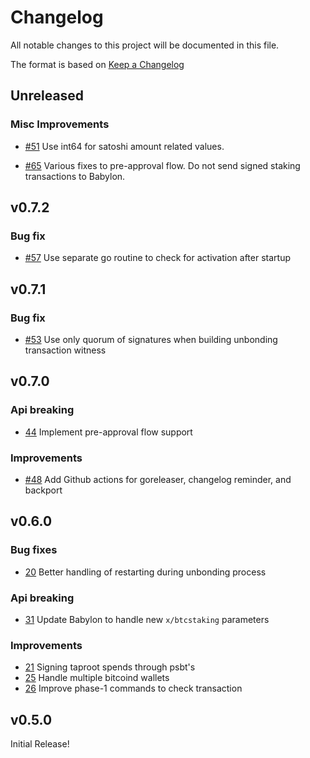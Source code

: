<!--
Guiding Principles:

Changelogs are for humans, not machines.
There should be an entry for every single version.
The same types of changes should be grouped.
Versions and sections should be linkable.
The latest version comes first.
The release date of each version is displayed.
Mention whether you follow Semantic Versioning.

Usage:

Change log entries are to be added to the Unreleased section under the
appropriate stanza (see below). Each entry should have following format:

* [#PullRequestNumber](PullRequestLink) message

Types of changes (Stanzas):

"Features" for new features.
"Improvements" for changes in existing functionality.
"Deprecated" for soon-to-be removed features.
"Bug Fixes" for any bug fixes.
"Client Breaking" for breaking CLI commands and REST routes used by end-users.
"API Breaking" for breaking exported APIs used by developers building on SDK.
Ref: https://keepachangelog.com/en/1.0.0/
-->

# Changelog

All notable changes to this project will be documented in this file.

The format is based on [Keep a Changelog](https://keepachangelog.com/en/1.0.0/)

## Unreleased

### Misc Improvements

* [#51](https://github.com/babylonlabs-io/btc-staker/pull/51) Use int64
  for satoshi amount related values.

* [#65](https://github.com/babylonlabs-io/btc-staker/pull/65) Various fixes to
pre-approval flow. Do not send signed staking transactions to Babylon.

## v0.7.2

### Bug fix

* [#57](https://github.com/babylonlabs-io/btc-staker/pull/57) Use separate go
routine to check for activation after startup

## v0.7.1

### Bug fix

- [#53](https://github.com/babylonlabs-io/btc-staker/pull/53) Use only quorum of
signatures when building unbonding transaction witness

## v0.7.0

### Api breaking

* [44](https://github.com/babylonlabs-io/btc-staker/pull/44) Implement
pre-approval flow support

### Improvements

* [#48](https://github.com/babylonlabs-io/btc-staker/pull/48) Add Github actions
  for goreleaser, changelog reminder, and backport

## v0.6.0

### Bug fixes

* [20](https://github.com/babylonlabs-io/btc-staker/pull/20) Better handling
of restarting during unbonding process

### Api breaking

* [31](https://github.com/babylonlabs-io/btc-staker/pull/31) Update Babylon
to handle new `x/btcstaking` parameters

### Improvements

* [21](https://github.com/babylonlabs-io/btc-staker/pull/21) Signing taproot
spends through psbt's
* [25](https://github.com/babylonlabs-io/btc-staker/pull/25) Handle multiple
bitcoind wallets
* [26](https://github.com/babylonlabs-io/btc-staker/pull/26) Improve phase-1
commands to check transaction


## v0.5.0

Initial Release!
